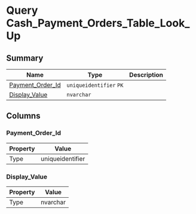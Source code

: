 # Query Cash_Payment_Orders_Table_Look_Up


## Summary

| Name | Type | Description |
| - | - | --- |
|[Payment_Order_Id](#payment_order_id)|`uniqueidentifier` `PK`||
|[Display_Value](#display_value)|`nvarchar` ||

## Columns

### Payment_Order_Id

| Property | Value |
| - | - |
|Type|uniqueidentifier|

### Display_Value

| Property | Value |
| - | - |
|Type|nvarchar|


